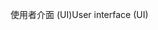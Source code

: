 <span data-ttu-id="7c4b2-101">使用者介面 (UI)</span><span class="sxs-lookup"><span data-stu-id="7c4b2-101">User interface (UI)</span></span>